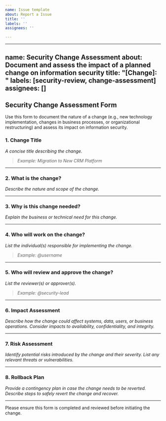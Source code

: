 ```yaml
---
name: Issue template
about: Report a Issue
title: ''
labels: ''
assignees: ''

---
```


---
name: Security Change Assessment
about: Document and assess the impact of a planned change on information security
title: "[Change]: "
labels: [security-review, change-assessment]
assignees: []
---

## Security Change Assessment Form

Use this form to document the nature of a change (e.g., new technology implementation, changes in business processes, or organizational restructuring) and assess its impact on information security.

### 1. Change Title
_A concise title describing the change._

> _Example: Migration to New CRM Platform_

---

### 2. What is the change?
_Describe the nature and scope of the change._

---

### 3. Why is this change needed?
_Explain the business or technical need for this change._

---

### 4. Who will work on the change?
_List the individual(s) responsible for implementing the change._

> _Example: @username_

---

### 5. Who will review and approve the change?
_List the reviewer(s) or approver(s)._

> _Example: @security-lead_

---

### 6. Impact Assessment
_Describe how the change could affect systems, data, users, or business operations. Consider impacts to availability, confidentiality, and integrity._

---

### 7. Risk Assessment
_Identify potential risks introduced by the change and their severity. List any relevant threats or vulnerabilities._

---

### 8. Rollback Plan
_Provide a contingency plan in case the change needs to be reverted. Describe steps to safely revert the change and recover._

---

Please ensure this form is completed and reviewed before initiating the change.
